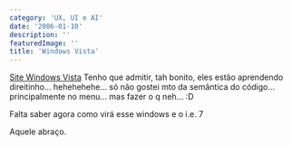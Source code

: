 ```yaml
---
category: 'UX, UI e AI'
date: '2006-01-10'
description: ''
featuredImage: ''
title: 'Windows Vista'
---
```


[Site Windows Vista](http://www.microsoft.com/windowsvista/) Tenho que admitir, tah bonito, eles estão aprendendo direitinho... hehehehehe... só não gostei mto da semântica do código... principalmente no menu... mas fazer o q neh... :D

Falta saber agora como virá esse windows e o i.e. 7

Aquele abraço.
